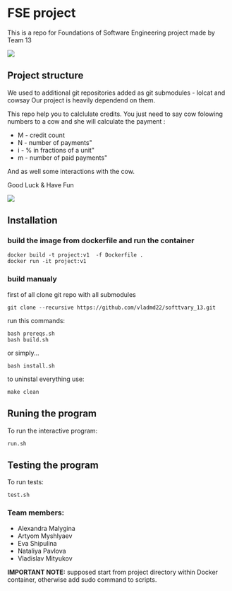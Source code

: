 # FSE project
This is a repo for Foundations of Software Engineering project made by Team 13

![](https://github.githubassets.com/images/icons/emoji/unicode/1f42e.png?v8)

## Project structure
We used to additional git repositories added as git submodules - lolcat and cowsay
Our project is heavily dependend on them.

This repo help you to calclulate credits. You just need to say cow folowing numbers to a cow and she will calculate the payment :
+ M - credit count
+ N - number of payments"
+ i - % in fractions of a unit"
+ m - number of paid payments"

And as well some interactions with the  cow. 

Good Luck & Have Fun 

![](https://github.githubassets.com/images/icons/emoji/unicode/1f404.png?v8)


## Installation

### build the image from dockerfile and run the container
```shell
docker build -t project:v1  -f Dockerfile .
docker run -it project:v1
```

### build manualy
first of all clone git repo with all submodules
```shell
git clone --recursive https://github.com/vladmd22/softtvary_13.git
```

run this commands:
```shell
bash prereqs.sh
bash build.sh
```

or simply...
```shell
bash install.sh
```

to uninstal everything use:
```shell
make clean
```

## Runing the program
To run the interactive program:
```shell
run.sh
```

## Testing the program
To run tests:
```shell
test.sh
```

### Team members:
+ Alexandra Malygina
+ Artyom Myshlyaev
+ Eva Shipulina
+ Nataliya Pavlova
+ Vladislav Mityukov


**IMPORTANT NOTE:** supposed start from project directory within Docker container, otherwise add sudo command to scripts.
